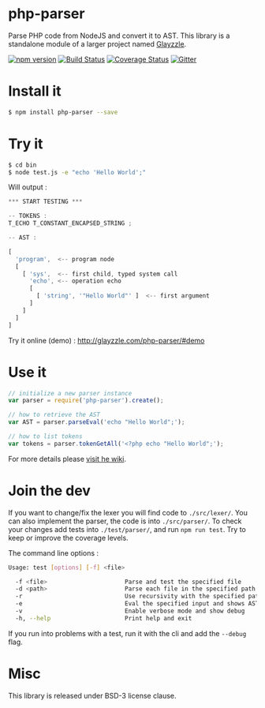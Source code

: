 php-parser
==========

Parse PHP code from NodeJS and convert it to AST. This library is a standalone module of a larger project named [Glayzzle](http://glayzzle.com).

[![npm version](https://badge.fury.io/js/php-parser.svg)](https://www.npmjs.com/package/php-parser)
[![Build Status](https://travis-ci.org/glayzzle/php-parser.svg)](https://travis-ci.org/glayzzle/php-parser)
[![Coverage Status](https://img.shields.io/coveralls/glayzzle/php-parser.svg)](https://coveralls.io/r/glayzzle/php-parser)
[![Gitter](https://img.shields.io/badge/GITTER-join%20chat-green.svg)](https://gitter.im/glayzzle/Lobby)


# Install it

```sh
$ npm install php-parser --save
```

# Try it

```sh
$ cd bin
$ node test.js -e "echo 'Hello World';"
```

Will output :
```js
*** START TESTING ***

-- TOKENS :
T_ECHO T_CONSTANT_ENCAPSED_STRING ;

-- AST :

[
  'program',  <-- program node
  [
    [ 'sys',  <-- first child, typed system call
      'echo', <-- operation echo
      [
        [ 'string', '"Hello World"' ]  <-- first argument
      ]
    ]
  ]
]
```

Try it online (demo) :
http://glayzzle.com/php-parser/#demo

# Use it

```js
// initialize a new parser instance
var parser = require('php-parser').create();

// how to retrieve the AST
var AST = parser.parseEval('echo "Hello World";');

// how to list tokens
var tokens = parser.tokenGetAll('<?php echo "Hello World";');
```

For more details please [visit he wiki](https://github.com/glayzzle/php-parser/wiki).

# Join the dev

If you want to change/fix the lexer you will find code to `./src/lexer/`.
You can also implement the parser, the code is into `./src/parser/`.
To check your changes add tests into `./test/parser/`, and run `npm run test`.
Try to keep or improve the coverage levels.

The command line options :

```sh
Usage: test [options] [-f] <file>

  -f <file>                      Parse and test the specified file
  -d <path>                      Parse each file in the specified path
  -r                             Use recursivity with the specified path
  -e                             Eval the specified input and shows AST
  -v                             Enable verbose mode and show debug
  -h, --help                     Print help and exit
```

If you run into problems with a test, run it with the cli and add the `--debug` flag.

# Misc

This library is released under BSD-3 license clause.
